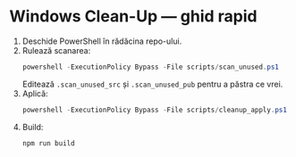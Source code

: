 # Windows Clean-Up — ghid rapid
1) Deschide PowerShell în rădăcina repo-ului.
2) Rulează scanarea:
   ```powershell
   powershell -ExecutionPolicy Bypass -File scripts/scan_unused.ps1
   ```
   Editează `.scan_unused_src` și `.scan_unused_pub` pentru a păstra ce vrei.
3) Aplică:
   ```powershell
   powershell -ExecutionPolicy Bypass -File scripts/cleanup_apply.ps1
   ```
4) Build:
   ```powershell
   npm run build
   ```
